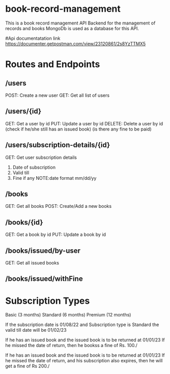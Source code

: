 # book-record-management

This is a book record management API Backend for the management of records and books
 MongoDb is used as a database for this API.

#Api documentatation link
https://documenter.getpostman.com/view/23120861/2s8YzTTMX5

# Routes and Endpoints

## /users

POST: Create a new user 
GET: Get all list of users 

## /users/{id}

GET: Get a user by id 
PUT: Update a user by id 
DELETE: Delete a user by id (check if he/she still has an issued book) (is there any fine to be paid)

## /users/subscription-details/{id}

GET: Get user subscription details

1. Date of subscription
2. Valid till
3. Fine if any
NOTE:date format mm/dd/yy
## /books

GET: Get all books
POST: Create/Add a new books

## /books/{id}

GET: Get a book by id
PUT: Update a book by id

## /books/issued/by-user

GET: Get all issued books 

## /books/issued/withFine


# Subscription Types

Basic (3 months)
Standard (6 months)
Premium (12 months)

If the subscription date is 01/08/22
and Subscription type is Standard
the valid till date will be 01/02/23

If he has an issued book and the issued book is to be returned at 01/01/23
If he missed the date of return, then he bookss a fine of Rs. 100./

If he has an issued book and the issued book is to be returned at 01/01/23
If he missed the date of return, and his subscription also expires, then he will get a fine of Rs 200./
 
